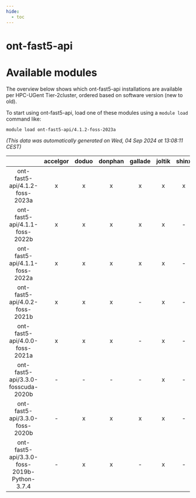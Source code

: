 ```yaml
---
hide:
  - toc
---
```


ont-fast5-api
=============

# Available modules


The overview below shows which ont-fast5-api installations are available per HPC-UGent Tier-2cluster, ordered based on software version (new to old).

To start using ont-fast5-api, load one of these modules using a `module load` command like:

```shell
module load ont-fast5-api/4.1.2-foss-2023a
```

*(This data was automatically generated on Wed, 04 Sep 2024 at 13:08:11 CEST)*  

| |accelgor|doduo|donphan|gallade|joltik|shinx|skitty|
| :---: | :---: | :---: | :---: | :---: | :---: | :---: | :---: |
|ont-fast5-api/4.1.2-foss-2023a|x|x|x|x|x|x|x|
|ont-fast5-api/4.1.1-foss-2022b|x|x|x|x|x|-|x|
|ont-fast5-api/4.1.1-foss-2022a|x|x|x|x|x|-|x|
|ont-fast5-api/4.0.2-foss-2021b|x|x|x|-|x|-|x|
|ont-fast5-api/4.0.0-foss-2021a|x|x|x|-|x|-|x|
|ont-fast5-api/3.3.0-fosscuda-2020b|-|-|-|-|x|-|-|
|ont-fast5-api/3.3.0-foss-2020b|-|x|x|x|x|-|x|
|ont-fast5-api/3.3.0-foss-2019b-Python-3.7.4|-|x|x|-|x|-|x|

